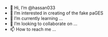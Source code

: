 - 👋 Hi, I’m @hassan033
- 👀 I’m interested in creating of the fake paGES
- 🌱 I’m currently learning ...
- 💞️ I’m looking to collaborate on ...
- 📫 How to reach me ...

<!---
hassan033/hassan033 is a ✨ special ✨ repository because its `README.md` (this file) appears on your GitHub profile.
You can click the Preview link to take a look at your changes.
--->
